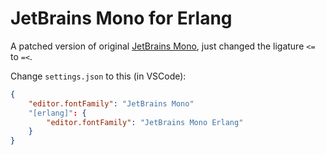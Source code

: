 JetBrains Mono for Erlang
=========================

A patched version of original [JetBrains Mono](https://github.com/JetBrains/JetBrainsMono), just changed the ligature `<=` to `=<`.

Change `settings.json` to this (in VSCode):

```json
{
    "editor.fontFamily": "JetBrains Mono"
    "[erlang]": {
        "editor.fontFamily": "JetBrains Mono Erlang"
    }
}
```